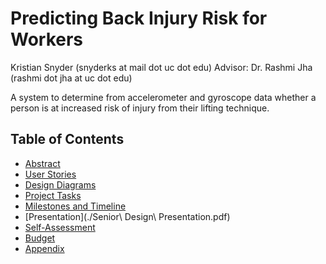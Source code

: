 # Predicting Back Injury Risk for Workers

Kristian Snyder (snyderks at mail dot uc dot edu)
Advisor: Dr. Rashmi Jha (rashmi dot jha at uc dot edu)

A system to determine from accelerometer and gyroscope data whether a person is
at increased risk of injury from their lifting technique.

## Table of Contents

- [Abstract](./Project-Description.md)
- [User Stories](./User-Stories.md)
- [Design Diagrams](./Design-Diagrams.md)
- [Project Tasks](./Tasklist.md)
- [Milestones and Timeline](./Milestones-Timeline.md)
- [Presentation](./Senior\ Design\ Presentation.pdf)
- [Self-Assessment](./Self-Assessment.md)
- [Budget](./Budget.md)
- [Appendix](./Appendix.md)

